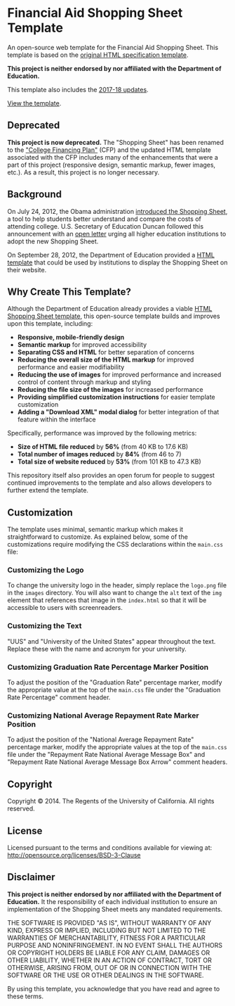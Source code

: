 # Financial Aid Shopping Sheet Template

An open-source web template for the Financial Aid Shopping Sheet. This template is based on the
[original HTML specification template](http://ifap.ed.gov/eannouncements/092812ImplementoftheFinancialAidShopSheet.html).

__This project is neither endorsed by nor affiliated with the Department of Education.__

This template also includes the [2017-18 updates](https://ifap.ed.gov/eannouncements/111416FinancialAidShoppingSheet20172018.html).

[View the template](http://ucsbfinaid.github.io/Shopping-Sheet/).

## Deprecated

**This project is now deprecated.** The "Shopping Sheet" has been renamed to the
["College Financing Plan"](https://www2.ed.gov/policy/highered/guid/aid-offer/index.html) (CFP)
and the updated HTML template associated with the CFP includes many of the enhancements that were a part
of this project (responsive design, semantic markup, fewer images, etc.). As a result, this project
is no longer necessary.

## Background

On July 24, 2012, the Obama administration [introduced the Shopping Sheet](http://www.whitehouse.gov/the-press-office/2012/07/24/fact-sheet-administration-releases-final-version-financial-aid-shopping-),
a tool to help students better understand and compare the costs of attending college. U.S. Secretary of Education Duncan followed this announcement with an
[open letter](http://www2.ed.gov/policy/highered/guid/secletter/120724.html) urging all higher education institutions to adopt
the new Shopping Sheet.

On September 28, 2012, the Department of Education provided a [HTML template](http://ifap.ed.gov/eannouncements/092812ImplementoftheFinancialAidShopSheet.html)
that could be used by institutions to display the Shopping Sheet on their website.

## Why Create This Template?

Although the Department of Education already provides a viable [HTML Shopping Sheet template](https://ifap.ed.gov/eannouncements/111416FinancialAidShoppingSheet20172018.html),
this open-source template builds and improves upon this template, including:

* __Responsive, mobile-friendly design__
* __Semantic markup__ for improved accessibility
* __Separating CSS and HTML__ for better separation of concerns
* __Reducing the overall size of the HTML markup__ for improved performance and easier modifiability
* __Reducing the use of images__ for improved performance and increased control of content through markup and styling
* __Reducing the file size of the images__ for increased performance
* __Providing simplified customization instructions__ for easier template customization
* __Adding a "Download XML" modal dialog__ for better integration of that feature within the interface

Specifically, performance was improved by the following metrics:

* __Size of HTML file reduced__ by __56%__ (from 40 KB to 17.6 KB)
* __Total number of images reduced__ by __84%__ (from 46 to 7)
* __Total size of website reduced__ by __53%__ (from 101 KB to 47.3 KB)

This repository itself also provides an open forum for people to suggest continued improvements to the template and also allows
developers to further extend the template.

## Customization

The template uses minimal, semantic markup which makes it straightforward to customize. As explained below, some of the customizations
require modifying the CSS declarations within the `main.css` file:

### Customizing the Logo

To change the university logo in the header, simply replace the `logo.png` file in the `images` directory. You will also want
to change the `alt` text of the `img` element that references that image in the `index.html` so that it will be accessible
to users with screenreaders.

### Customizing the Text

"UUS" and "University of the United States" appear throughout the text. Replace these with the name and acronym for your
university.

### Customizing Graduation Rate Percentage Marker Position

To adjust the position of the "Graduation Rate" percentage marker, modify the
appropriate value at the top of the `main.css` file under the "Graduation Rate Percentage"
comment header.

### Customizing National Average Repayment Rate Marker Position

To adjust the position of the "National Average Repayment Rate" percentage marker, modify the
appropriate values at the top of the `main.css` file under the "Repayment Rate National Average Message Box"
and "Repayment Rate National Average Message Box Arrow" comment headers.

## Copyright

Copyright &copy; 2014. The Regents of the University of California. All rights reserved.

## License

Licensed pursuant to the terms and conditions available for viewing at: http://opensource.org/licenses/BSD-3-Clause

## Disclaimer

__This project is neither endorsed by nor affiliated with the Department of Education.__
It the responsibility of each individual
institution to ensure an implementation of the Shopping Sheet meets any mandated requirements.

THE SOFTWARE IS PROVIDED "AS IS", WITHOUT WARRANTY OF ANY KIND, EXPRESS OR IMPLIED, INCLUDING BUT NOT LIMITED TO THE
WARRANTIES OF MERCHANTABILITY, FITNESS FOR A PARTICULAR PURPOSE AND NONINFRINGEMENT. IN NO EVENT SHALL THE AUTHORS
OR COPYRIGHT HOLDERS BE LIABLE FOR ANY CLAIM, DAMAGES OR OTHER LIABILITY, WHETHER IN AN ACTION OF CONTRACT, TORT OR
OTHERWISE, ARISING FROM, OUT OF OR IN CONNECTION WITH THE SOFTWARE OR THE USE OR OTHER DEALINGS IN THE SOFTWARE.

By using this template, you acknowledge that you have read and agree to these terms.
